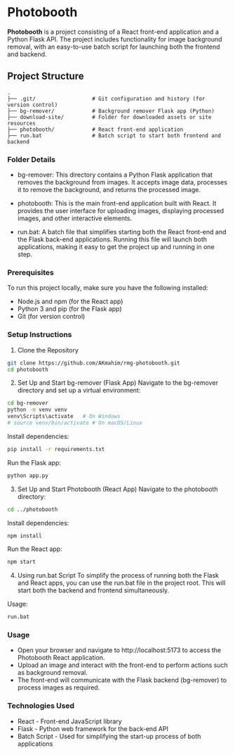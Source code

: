 # Photobooth

**Photobooth** is a project consisting of a React front-end application and a Python Flask API. The project includes functionality for image background removal, with an easy-to-use batch script for launching both the frontend and backend.

## Project Structure

```plaintext
.
├── .git/                  # Git configuration and history (for version control)
├── bg-remover/            # Background remover Flask app (Python)
├── download-site/         # Folder for downloaded assets or site resources
├── photobooth/            # React front-end application
├── run.bat                # Batch script to start both frontend and backend

```


### Folder Details

- bg-remover: This directory contains a Python Flask application that removes the background from images. It accepts image data, processes it to remove the background, and returns the processed image.

- photobooth: This is the main front-end application built with React. It provides the user interface for uploading images, displaying processed images, and other interactive elements.

- run.bat: A batch file that simplifies starting both the React front-end and the Flask back-end applications. Running this file will launch both applications, making it easy to get the project up and running in one step.


### Prerequisites

To run this project locally, make sure you have the following installed:

- Node.js and npm (for the React app)
- Python 3 and pip (for the Flask app)
- Git (for version control)

### Setup Instructions

1. Clone the Repository
```bash
git clone https://github.com/AKmahim/rmg-photobooth.git
cd photobooth
```

2. Set Up and Start bg-remover (Flask App)
Navigate to the bg-remover directory and set up a virtual environment:

```bash
cd bg-remover
python -m venv venv
venv\Scripts\activate   # On Windows
# source venv/bin/activate # On macOS/Linux
```
Install dependencies:

```bash
pip install -r requirements.txt
```

Run the Flask app:
```bash
python app.py
```

3. Set Up and Start Photobooth (React App)
Navigate to the photobooth directory:
```bash
cd ../photobooth
```
Install dependencies:
```bash
npm install
```

Run the React app:

```bash
npm start
```

4. Using run.bat Script
To simplify the process of running both the Flask and React apps, you can use the run.bat file in the project root. This will start both the backend and frontend simultaneously.

Usage:
```bash
run.bat
```


### Usage
- Open your browser and navigate to http://localhost:5173 to access the Photobooth React application.
- Upload an image and interact with the front-end to perform actions such as background removal.
- The front-end will communicate with the Flask backend (bg-remover) to process images as required.

### Technologies Used

- React - Front-end JavaScript library
- Flask - Python web framework for the back-end API
- Batch Script - Used for simplifying the start-up process of both applications